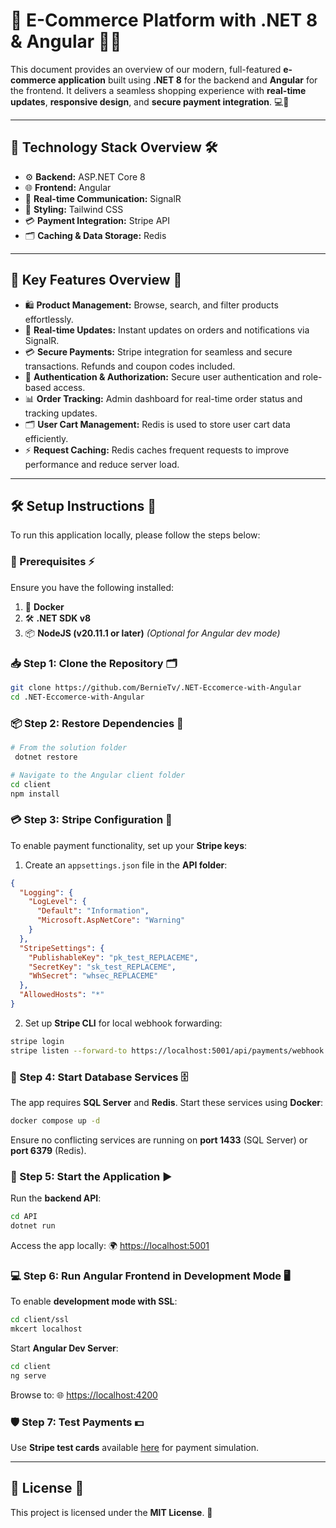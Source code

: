 # 🛒 **E-Commerce Platform with .NET 8 & Angular** 🚀✨

This document provides an overview of our modern, full-featured **e-commerce application** built using **.NET 8** for the backend and **Angular** for the frontend. It delivers a seamless shopping experience with **real-time updates**, **responsive design**, and **secure payment integration**. 💻📱

---

## 🚀 **Technology Stack Overview** 🛠️

- ⚙️ **Backend:** ASP.NET Core 8
- 🌐 **Frontend:** Angular
- 🔄 **Real-time Communication:** SignalR
- 🎨 **Styling:** Tailwind CSS
- 💳 **Payment Integration:** Stripe API
- 🗂️ **Caching & Data Storage:** Redis

---

## 🎯 **Key Features Overview** 🌟

- 🛍️ **Product Management:** Browse, search, and filter products effortlessly.
- 🔄 **Real-time Updates:** Instant updates on orders and notifications via SignalR.
- 💳 **Secure Payments:** Stripe integration for seamless and secure transactions. Refunds and coupon codes included.
- 🔐 **Authentication & Authorization:** Secure user authentication and role-based access.
- 📊 **Order Tracking:** Admin dashboard for real-time order status and tracking updates.
- 🗂️ **User Cart Management:** Redis is used to store user cart data efficiently.
- ⚡ **Request Caching:** Redis caches frequent requests to improve performance and reduce server load.

---

## 🛠️ **Setup Instructions** 📝

To run this application locally, please follow the steps below:

### **🧰 Prerequisites** ⚡

Ensure you have the following installed:

1. 🐳 **Docker**
2. 🛠️ **.NET SDK v8**
3. 📦 **NodeJS (v20.11.1 or later)** _(Optional for Angular dev mode)_

### **📥 Step 1: Clone the Repository** 🗂️

```bash
git clone https://github.com/BernieTv/.NET-Eccomerce-with-Angular
cd .NET-Eccomerce-with-Angular
```

### **📦 Step 2: Restore Dependencies** 🔄

```bash
# From the solution folder
 dotnet restore

# Navigate to the Angular client folder
cd client
npm install
```

### **💳 Step 3: Stripe Configuration** 🔑

To enable payment functionality, set up your **Stripe keys**:

1. Create an `appsettings.json` file in the **API folder**:

```json
{
  "Logging": {
    "LogLevel": {
      "Default": "Information",
      "Microsoft.AspNetCore": "Warning"
    }
  },
  "StripeSettings": {
    "PublishableKey": "pk_test_REPLACEME",
    "SecretKey": "sk_test_REPLACEME",
    "WhSecret": "whsec_REPLACEME"
  },
  "AllowedHosts": "*"
}
```

2. Set up **Stripe CLI** for local webhook forwarding:

```bash
stripe login
stripe listen --forward-to https://localhost:5001/api/payments/webhook -e payment_intent.succeeded
```

### **🐘 Step 4: Start Database Services** 🗄️

The app requires **SQL Server** and **Redis**. Start these services using **Docker**:

```bash
docker compose up -d
```

Ensure no conflicting services are running on **port 1433** (SQL Server) or **port 6379** (Redis).

### **🚦 Step 5: Start the Application** ▶️

Run the **backend API**:

```bash
cd API
dotnet run
```

Access the app locally: 🌍 [https://localhost:5001](https://localhost:5001)

### **💻 Step 6: Run Angular Frontend in Development Mode** 🖥️

To enable **development mode with SSL**:

```bash
cd client/ssl
mkcert localhost
```

Start **Angular Dev Server**:

```bash
cd client
ng serve
```

Browse to: 🌐 [https://localhost:4200](https://localhost:4200)

### **🛡️ Step 7: Test Payments** 💵

Use **Stripe test cards** available [here](https://docs.stripe.com/testing#cards) for payment simulation.

---

## 📄 **License** 📜

This project is licensed under the **MIT License**. 📝
